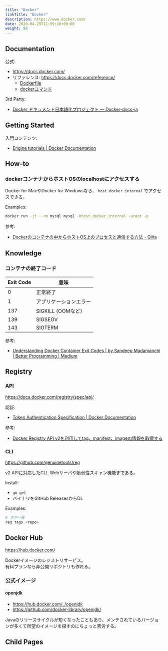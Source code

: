 ```yaml
---
title: "Docker"
linkTitle: "Docker"
description: https://www.docker.com/
date: 2020-04-29T11:59:18+09:00
weight: 90
---
```


## Documentation

公式:

- https://docs.docker.com/
- リファレンス: https://docs.docker.com/reference/
  - [Dockerfile](https://docs.docker.com/engine/reference/builder/)
  - [dockerコマンド](https://docs.docker.com/engine/reference/commandline/docker/)

3rd Party:

- [Docker ドキュメント日本語化プロジェクト — Docker-docs-ja](http://docs.docker.jp/)

## Getting Started

入門コンテンツ:

- [Engine tutorials | Docker Documentation](https://docs.docker.com/engine/tutorials/)

## How-to
### dockerコンテナからホストOSのlocalhostにアクセスする

Docker for MacやDocker for Windowsなら、 `host.docker.internal` でアクセスできる。

Examples:

```sh
docker run -it --rm mysql mysql -hhost.docker.internal -uroot -p
```

参考:

- [Dockerのコンテナの中からホストOS上のプロセスと通信する方法 - Qiita](https://qiita.com/ijufumi/items/badde64d530e6bade382)

## Knowledge
### コンテナの終了コード

 Exit Code | 意味
-----------|-----
 0 | 正常終了
 1 | アプリケーションエラー
 137 | SIGKILL (OOMなど)
 139 | SIGSEGV
 143 | SIGTERM

参考:

- [Understanding Docker Container Exit Codes | by Sandeep Madamanchi | Better Programming | Medium](https://medium.com/better-programming/understanding-docker-container-exit-codes-5ee79a1d58f6)

## Registry
### API

https://docs.docker.com/registry/spec/api/

認証:

- [Token Authentication Specification | Docker Documentation](https://docs.docker.com/registry/spec/auth/token/)

参考:

- [Docker Registry API v2を利用してtag、manifest、imageの情報を取得する](https://himenon.github.io/docker/registry-api/)

### CLI

https://github.com/genuinetools/reg

v2 APIに対応したCLI. Webサーバや脆弱性スキャン機能まである。

Install:

- `go get`
- バイナリをGitHub ReleasesからDL

Examples:

```sh
# タグ一覧
reg tags <repo>
```

## Docker Hub

https://hub.docker.com/

Dockerイメージのレジストリサービス。  
有料プランなら非公開リポジトリも作れる。

### 公式イメージ
#### openjdk

- https://hub.docker.com/_/openjdk
- https://github.com/docker-library/openjdk/

Javaのリリースサイクルが短くなったこともあり、メンテされているバージョンが多くて所望のイメージを探すのにちょっと苦労する。

## Child Pages
